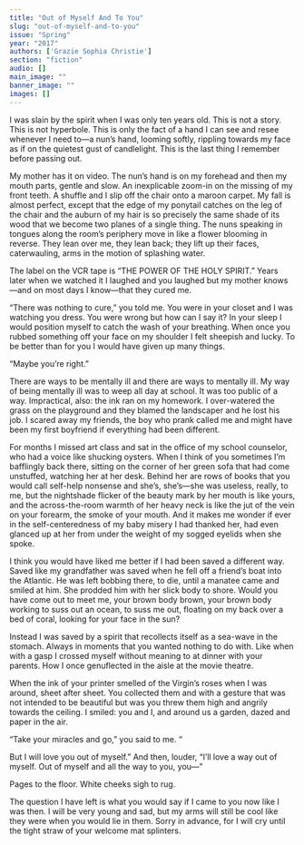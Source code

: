 ```yaml
---
title: "Out of Myself And To You"
slug: "out-of-myself-and-to-you"
issue: "Spring"
year: "2017"
authors: ['Grazie Sophia Christie']
section: "fiction"
audio: []
main_image: ""
banner_image: ""
images: []
---
```

I was slain by the spirit when I was only ten years old. This is not a story. This is not hyperbole. This is only the fact of a hand I can see and resee whenever I need to—a nun’s hand, looming softly, rippling towards my face as if on the quietest gust of candlelight. This is the last thing I remember before passing out.

 My mother has it on video. The nun’s hand is on my forehead and then my mouth parts, gentle and slow. An inexplicable zoom-in on the missing of my front teeth. A shuffle and I slip off the chair onto a maroon carpet. My fall is almost perfect, except that the edge of my ponytail catches on the leg of the chair and the auburn of my hair is so precisely the same shade of its wood that we become two planes of a single thing. The nuns speaking in tongues along the room’s periphery move in like a flower blooming in reverse. They lean over me, they lean back; they lift up their faces, caterwauling, arms in the motion of splashing water.

 The label on the VCR tape is “THE POWER OF THE HOLY SPIRIT.” Years later when we watched it I laughed and you laughed but my mother knows—and on most days I know—that they cured me.

 “There was nothing to cure,” you told me. You were in your closet and I was watching you dress. You were wrong but how can I say it? In your sleep I would position myself to catch the wash of your breathing. When once you rubbed something off your face on my shoulder I felt sheepish and lucky. To be better than for you I would have given up many things.

 “Maybe you’re right.”

 There are ways to be mentally ill and there are ways to mentally ill. My way of being mentally ill was to weep all day at school. It was too public of a way. Impractical, also: the ink ran on my homework. I over-watered the grass on the playground and they blamed the landscaper and he lost his job. I scared away my friends, the boy who prank called me and might have been my first boyfriend if everything had been different.

 For months I missed art class and sat in the office of my school counselor, who had a voice like shucking oysters. When I think of you sometimes I’m bafflingly back there, sitting on the corner of her green sofa that had come unstuffed, watching her at her desk. Behind her are rows of books that you would call self-help nonsense and she’s, she’s—she was useless, really, to me, but the nightshade flicker of the beauty mark by her mouth is like yours, and the across-the-room warmth of her heavy neck is like the jut of the vein on your forearm, the smoke of your mouth. And it makes me wonder if ever in the self-centeredness of my baby misery I had thanked her, had even glanced up at her from under the weight of my sogged eyelids when she spoke.

 I think you would have liked me better if I had been saved a different way. Saved like my grandfather was saved when he fell off a friend’s boat into the Atlantic. He was left bobbing there, to die, until a manatee came and smiled at him. She prodded him with her slick body to shore. Would you have come out to meet me, your brown body brown, your brown body working to suss out an ocean, to suss me out, floating on my back over a bed of coral, looking for your face in the sun?

 Instead I was saved by a spirit that recollects itself as a sea-wave in the stomach. Always in moments that you wanted nothing to do with. Like when with a gasp I crossed myself without meaning to at dinner with your parents. How I once genuflected in the aisle at the movie theatre.

 When the ink of your printer smelled of the Virgin’s roses when I was around, sheet after sheet. You collected them and with a gesture that was not intended to be beautiful but was you threw them high and angrily towards the ceiling. I smiled: you and I, and around us a garden, dazed and paper in the air.

 “Take your miracles and go,” you said to me. “

 But I will love you out of myself.” And then, louder, “I’ll love a way out of myself. Out of myself and all the way to you, you—”

 Pages to the floor. White cheeks sigh to rug.

 The question I have left is what you would say if I came to you now like I was then. I will be very young and sad, but my arms will still be cool like they were when you would lie in them. Sorry in advance, for I will cry until the tight straw of your welcome mat splinters.

